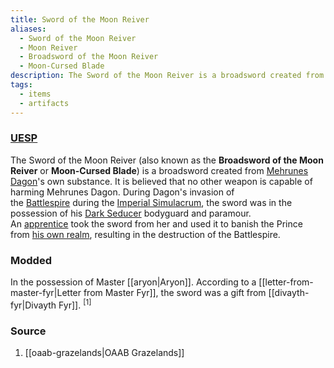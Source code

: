 ```yaml
---
title: Sword of the Moon Reiver
aliases:
  - Sword of the Moon Reiver
  - Moon Reiver
  - Broadsword of the Moon Reiver
  - Moon-Cursed Blade
description: The Sword of the Moon Reiver is a broadsword created from Mehrunes Dagon's own substance.
tags:
  - items
  - artifacts
---
```

### [UESP](https://en.uesp.net/wiki/Lore:Sword_of_the_Moon_Reiver)
The Sword of the Moon Reiver (also known as the **Broadsword of the Moon Reiver** or **Moon-Cursed Blade**) is a broadsword created from [Mehrunes Dagon](https://en.uesp.net/wiki/Lore:Mehrunes_Dagon "Lore:Mehrunes Dagon")'s own substance. It is believed that no other weapon is capable of harming Mehrunes Dagon. During Dagon's invasion of the [Battlespire](https://en.uesp.net/wiki/Lore:Battlespire "Lore:Battlespire") during the [Imperial Simulacrum](https://en.uesp.net/wiki/Lore:Imperial_Simulacrum "Lore:Imperial Simulacrum"), the sword was in the possession of his [Dark Seducer](https://en.uesp.net/wiki/Lore:Dark_Seducer "Lore:Dark Seducer") bodyguard and paramour. An [apprentice](https://en.uesp.net/wiki/Lore:Apprentice "Lore:Apprentice") took the sword from her and used it to banish the Prince from [his own realm](https://en.uesp.net/wiki/Lore:Dagon%27s_Hunting_Lodge "Lore:Dagon's Hunting Lodge"), resulting in the destruction of the Battlespire.
### Modded
In the possession of Master [[aryon|Aryon]]. According to a [[letter-from-master-fyr|Letter from Master Fyr]], the sword was a gift from [[divayth-fyr|Divayth Fyr]]. <sup>[1]</sup>
### Source
1. [[oaab-grazelands|OAAB Grazelands]]